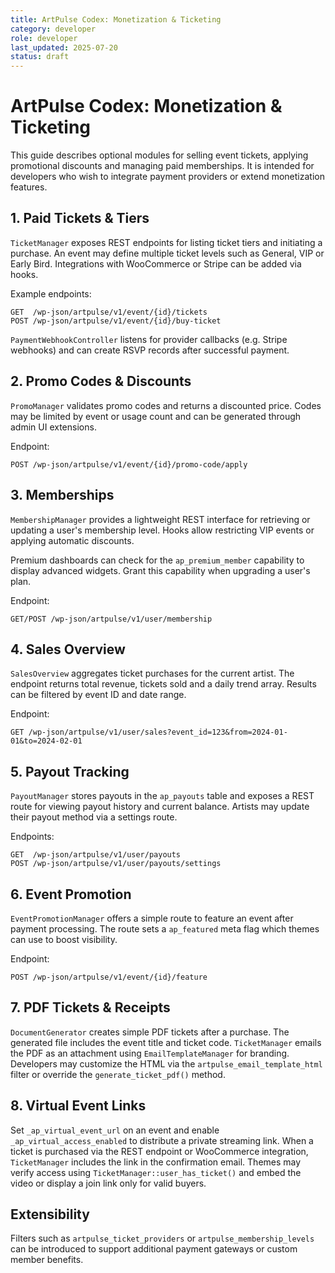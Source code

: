 ```yaml
---
title: ArtPulse Codex: Monetization & Ticketing
category: developer
role: developer
last_updated: 2025-07-20
status: draft
---
```

# ArtPulse Codex: Monetization & Ticketing

This guide describes optional modules for selling event tickets, applying
promotional discounts and managing paid memberships. It is intended for
developers who wish to integrate payment providers or extend monetization
features.

## 1. Paid Tickets & Tiers

`TicketManager` exposes REST endpoints for listing ticket tiers and
initiating a purchase. An event may define multiple ticket levels such as
General, VIP or Early Bird. Integrations with WooCommerce or Stripe can be
added via hooks.

Example endpoints:

```
GET  /wp-json/artpulse/v1/event/{id}/tickets
POST /wp-json/artpulse/v1/event/{id}/buy-ticket
```

`PaymentWebhookController` listens for provider callbacks (e.g. Stripe
webhooks) and can create RSVP records after successful payment.

## 2. Promo Codes & Discounts

`PromoManager` validates promo codes and returns a discounted price. Codes
may be limited by event or usage count and can be generated through admin
UI extensions.

Endpoint:

```
POST /wp-json/artpulse/v1/event/{id}/promo-code/apply
```

## 3. Memberships

`MembershipManager` provides a lightweight REST interface for retrieving or
updating a user's membership level. Hooks allow restricting VIP events or
applying automatic discounts.

Premium dashboards can check for the `ap_premium_member` capability to display
advanced widgets. Grant this capability when upgrading a user's plan.

Endpoint:

```
GET/POST /wp-json/artpulse/v1/user/membership
```

## 4. Sales Overview

`SalesOverview` aggregates ticket purchases for the current artist. The
endpoint returns total revenue, tickets sold and a daily trend array. Results
can be filtered by event ID and date range.

Endpoint:

```
GET /wp-json/artpulse/v1/user/sales?event_id=123&from=2024-01-01&to=2024-02-01
```

## 5. Payout Tracking

`PayoutManager` stores payouts in the `ap_payouts` table and exposes a REST
route for viewing payout history and current balance. Artists may update their
payout method via a settings route.

Endpoints:

```
GET  /wp-json/artpulse/v1/user/payouts
POST /wp-json/artpulse/v1/user/payouts/settings
```

## 6. Event Promotion

`EventPromotionManager` offers a simple route to feature an event after payment
processing. The route sets a `ap_featured` meta flag which themes can use to
boost visibility.

Endpoint:

```
POST /wp-json/artpulse/v1/event/{id}/feature
```

## 7. PDF Tickets & Receipts

`DocumentGenerator` creates simple PDF tickets after a purchase. The generated
file includes the event title and ticket code. `TicketManager` emails the PDF as
an attachment using `EmailTemplateManager` for branding. Developers may
customize the HTML via the `artpulse_email_template_html` filter or override the
`generate_ticket_pdf()` method.

## 8. Virtual Event Links

Set `_ap_virtual_event_url` on an event and enable `_ap_virtual_access_enabled`
to distribute a private streaming link. When a ticket is purchased via the REST
endpoint or WooCommerce integration, `TicketManager` includes the link in the
confirmation email. Themes may verify access using
`TicketManager::user_has_ticket()` and embed the video or display a join link
only for valid buyers.

## Extensibility

Filters such as `artpulse_ticket_providers` or `artpulse_membership_levels`
can be introduced to support additional payment gateways or custom member
benefits.